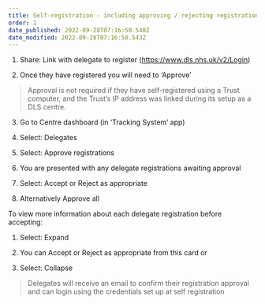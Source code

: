 ```yaml
---
title: Self-registration - including approving / rejecting registrations
order: 1
date_published: 2022-09-28T07:16:50.540Z
date_modified: 2022-09-28T07:16:50.543Z
---
```

1. Share: Link with delegate to register (https://www.dls.nhs.uk/v2/Login) ​

2. Once they have registered you will need to ‘Approve’ ​

> Approval is not required if they have self-registered using a Trust computer, and the Trust’s IP address was linked during its setup as a DLS centre.​

3. Go to Centre dashboard (in ‘Tracking System’ app)

4. Select: Delegates​

5. Select: Approve registrations​

6. You are presented with any delegate registrations awaiting approval ​

7. Select: Accept or Reject as appropriate​

8. Alternatively Approve all​

To view more information about each delegate registration before accepting:​

1. Select: Expand​

2. You can Accept or Reject as appropriate from this card or​

3. Select: Collapse ​

> Delegates will receive an email to confirm their registration approval and can login using the credentials set up at self registration​​
